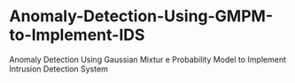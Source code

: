 # Anomaly-Detection-Using-GMPM-to-Implement-IDS
Anomaly Detection Using Gaussian Mixtur e Probability Model to Implement Intrusion Detection System
